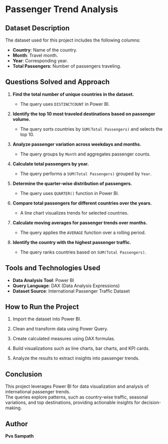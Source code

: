 # Passenger Trend Analysis

## Dataset Description
The dataset used for this project includes the following columns:
- **Country**: Name of the country.
- **Month**: Travel month.
- **Year**: Corresponding year.
- **Total Passengers**: Number of passengers traveling.

## Questions Solved and Approach
1. **Find the total number of unique countries in the dataset.**  
   - The query uses `DISTINCTCOUNT` in Power BI.

2. **Identify the top 10 most traveled destinations based on passenger volume.**  
   - The query sorts countries by `SUM(Total Passengers)` and selects the top 10.

3. **Analyze passenger variation across weekdays and months.**  
   - The query groups by `Month` and aggregates passenger counts.

4. **Calculate total passengers by year.**  
   - The query performs a `SUM(Total Passengers)` grouped by `Year`.

5. **Determine the quarter-wise distribution of passengers.**  
   - The query uses `QUARTER()` function in Power BI.

6. **Compare total passengers for different countries over the years.**  
   - A line chart visualizes trends for selected countries.

7. **Calculate moving averages for passenger trends over months.**  
   - The query applies the `AVERAGE` function over a rolling period.

8. **Identify the country with the highest passenger traffic.**  
   - The query ranks countries based on `SUM(Total Passengers)`.

## Tools and Technologies Used
- **Data Analysis Tool**: Power BI  
- **Query Language**: DAX (Data Analysis Expressions)  
- **Dataset Source**: International Passenger Traffic Dataset  

## How to Run the Project
1. Import the dataset into Power BI.  
2. Clean and transform data using Power Query. 

3. Create calculated measures using DAX formulas.  
4. Build visualizations such as line charts, bar charts, and KPI cards.  
5. Analyze the results to extract insights into passenger trends.  

## Conclusion
This project leverages Power BI for data visualization and analysis of international passenger trends.  
The queries explore patterns, such as country-wise traffic, seasonal variations, and top destinations, providing actionable insights for decision-making.  

## Author
**Pvs Sampath**
